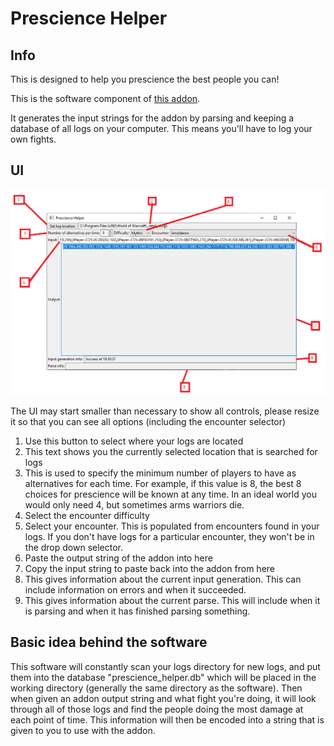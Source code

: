 # Prescience Helper

## Info

This is designed to help you prescience the best people you can!

This is the software component of [this addon](https://www.curseforge.com/wow/addons/prescience-helper).

It generates the input strings for the addon by parsing and keeping a database of all logs on your computer. This means you'll have to log your own fights.

## UI

![the ui](https://github.com/dekibeki/prescience_helper_exe/blob/main/doc/prescience_helper_ui.png?raw=true)

The UI may start smaller than necessary to show all controls, please resize it so that you can see all options (including the encounter selector)

1. Use this button to select where your logs are located
2. This text shows you the currently selected location that is searched for logs
3. This is used to specify the minimum number of players to have as alternatives for each time. For example, if this value is 8, the best 8 choices for prescience will be known at any time. In an ideal world you would only need 4, but sometimes arms warriors die.
4. Select the encounter difficulty
5. Select your encounter. This is populated from encounters found in your logs. If you don't have logs for a particular encounter, they won't be in the drop down selector.
6. Paste the output string of the addon into here
7. Copy the input string to paste back into the addon from here
8. This gives information about the current input generation. This can include information on errors and when it succeeded.
9. This gives information about the current parse. This will include when it is parsing and when it has finished parsing something.

## Basic idea behind the software

This software will constantly scan your logs directory for new logs, and put them into the database "prescience_helper.db" which will be placed in the working directory (generally the same directory as the software).
Then when given an addon output string and what fight you're doing, it will look through all of those logs and find the people doing the most damage at each point of time.
This information will then be encoded into a string that is given to you to use with the addon.
